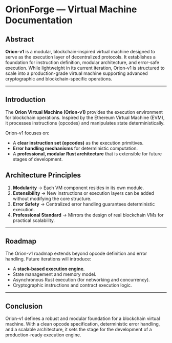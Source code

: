# OrionForge — Virtual Machine Documentation

## Abstract
**Orion-v1** is a modular, blockchain-inspired virtual machine designed to serve as the execution layer of decentralized protocols. It establishes a foundation for instruction definition, modular architecture, and error-safe execution. While lightweight in its current iteration, Orion-v1 is structured to scale into a production-grade virtual machine supporting advanced cryptographic and blockchain-specific operations.

---

## Introduction
The **Orion Virtual Machine (Orion-v1)** provides the execution environment for blockchain operations. Inspired by the Ethereum Virtual Machine (EVM), it processes instructions (opcodes) and manipulates state deterministically.  

Orion-v1 focuses on:  
- A **clear instruction set (opcodes)** as the execution primitives.  
- **Error handling mechanisms** for deterministic computation.  
- A **professional, modular Rust architecture** that is extensible for future stages of development.  
## Architecture Principles
1. **Modularity** → Each VM component resides in its own module.  
2. **Extensibility** → New instructions or execution layers can be added without modifying the core structure.  
3. **Error Safety** → Centralized error handling guarantees deterministic execution.  
4. **Professional Standard** → Mirrors the design of real blockchain VMs for practical scalability.  

---

## Roadmap
The Orion-v1 roadmap extends beyond opcode definition and error handling. Future iterations will introduce:  
- A **stack-based execution engine**.  
- State management and memory model.  
- Asynchronous Rust execution (for networking and concurrency).  
- Cryptographic instructions and contract execution logic.  

---

## Conclusion
Orion-v1 defines a robust and modular foundation for a blockchain virtual machine. With a clean opcode specification, deterministic error handling, and a scalable architecture, it sets the stage for the development of a production-ready execution engine.
